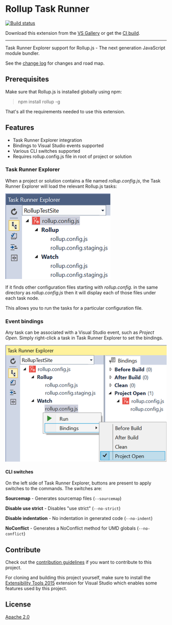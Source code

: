 # Rollup Task Runner

[![Build status](https://ci.appveyor.com/api/projects/status/0iuflc2v5p3yt462?svg=true)](https://ci.appveyor.com/project/madskristensen/rolluptaskrunner)

<!-- Update the VS Gallery link after you upload the VSIX-->
Download this extension from the [VS Gallery](https://visualstudiogallery.msdn.microsoft.com/[GuidFromGallery])
or get the [CI build](http://vsixgallery.com/extension/356dbaea-0513-4de0-8343-822a753e771b/).

---------------------------------------

Task Runner Explorer support for 
Rollup.js - The next generation JavaScript module bundler.

See the [change log](CHANGELOG.md) for changes and road map.

## Prerequisites
Make sure that Rollup.js is installed globally using npm:

> npm install rollup -g

That's all the requirements needed to use this extension.

## Features

- Task Runner Explorer integration
- Bindings to Visual Studio events supported
- Various CLI switches supported
- Requires rollup.config.js file in root of project or solution

### Task Runner Explorer
When a project or solution contains a file named *rollup.config.js*,
the Task Runner Explorer will load the relevant Rollup.js tasks:

![Task Runner Explorer](art/task-runner-explorer.png)

If it finds other configuration files starting with *rollup.config.*
in the same directory as *rollup.config.js* then it will display
each of those files under each task node.

This allows you to run the tasks for a particular configuration file.

### Event bindings
Any task can be associated with a Visual Studio event, such as
*Project Open*. Simply right-click a task in Task Runner Explorer
to set the bindings.

![Bindings](art/bindings.png)

#### CLI switches
On the left side of Task Runner Explorer, buttons are present to apply
switches to the commands. The switches are:

**Sourcemap** - Generates sourcemap files (`--sourcemap`)

**Disable use strict** - Disables "use strict" (`--no-strict`)

**Disable indentation** - No indentation in generated code (`--no-indent`)

**NoConflict** - Generates a NoConflict method for UMD globals (`--no-conflict`)

## Contribute
Check out the [contribution guidelines](.github/CONTRIBUTING.md)
if you want to contribute to this project.

For cloning and building this project yourself, make sure
to install the
[Extensibility Tools 2015](https://visualstudiogallery.msdn.microsoft.com/ab39a092-1343-46e2-b0f1-6a3f91155aa6)
extension for Visual Studio which enables some features
used by this project.

## License
[Apache 2.0](LICENSE)